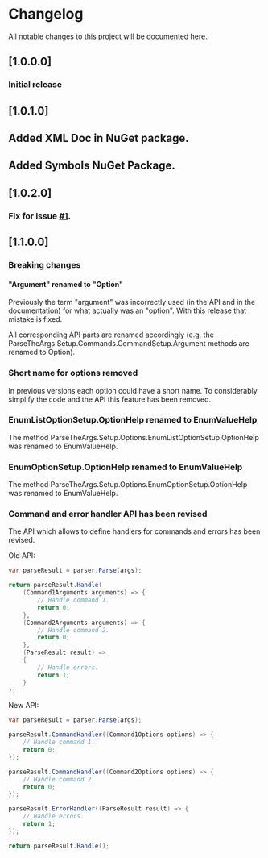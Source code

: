 # Changelog
All notable changes to this project will be documented here.

## [1.0.0.0]

### Initial release

## [1.0.1.0]

## Added XML Doc in NuGet package.
## Added Symbols NuGet Package.

## [1.0.2.0]

### Fix for issue [#1](https://github.com/rent-a-developer/ParseTheArgs/issues/1).

## [1.1.0.0]

### Breaking changes
#### "Argument" renamed to "Option"
Previously the term "argument" was incorrectly used (in the API and in the documentation) for what actually was an "option".
With this release that mistake is fixed.

All corresponding API parts are renamed accordingly (e.g. the ParseTheArgs.Setup.Commands.CommandSetup.Argument methods are renamed to Option).

### Short name for options removed
In previous versions each option could have a short name.
To considerably simplify the code and the API this feature has been removed.

### EnumListOptionSetup.OptionHelp renamed to EnumValueHelp
The method ParseTheArgs.Setup.Options.EnumListOptionSetup.OptionHelp was renamed to EnumValueHelp.

### EnumOptionSetup.OptionHelp renamed to EnumValueHelp
The method ParseTheArgs.Setup.Options.EnumOptionSetup.OptionHelp was renamed to EnumValueHelp.

### Command and error handler API has been revised
The API which allows to define handlers for commands and errors has been revised.

Old API:
```csharp
var parseResult = parser.Parse(args);

return parseResult.Handle(
    (Command1Arguments arguments) => {
        // Handle command 1.
        return 0;
    },
    (Command2Arguments arguments) => {
        // Handle command 2.
        return 0;
    },
    (ParseResult result) =>
    {
        // Handle errors.
        return 1;
    }
);
```

New API:
```csharp
var parseResult = parser.Parse(args);

parseResult.CommandHandler((Command1Options options) => {
    // Handle command 1.
    return 0;
});

parseResult.CommandHandler((Command2Options options) => {
    // Handle command 2.
    return 0;
});

parseResult.ErrorHandler((ParseResult result) => {
    // Handle errors.
    return 1;
});

return parseResult.Handle();
```

